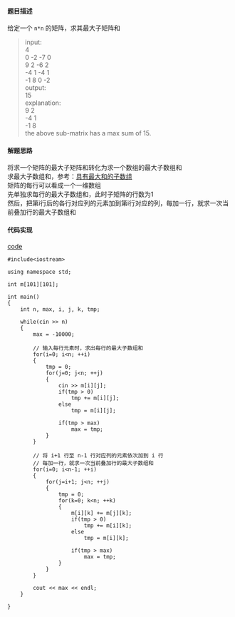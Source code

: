 #### 题目描述
给定一个 `n*n` 的矩阵，求其最大子矩阵和  

> 	input:  
	4  
	0 -2 -7 0   
	9 2 -6 2   
	-4 1 -4 1   
	-1 8 0 -2   
	output:  
	15  
	explanation:  
	9 2   
	-4 1   
	-1 8   
	the above sub-matrix has a max sum of 15. 

#### 解题思路
将求一个矩阵的最大子矩阵和转化为求一个数组的最大子数组和  
求最大子数组和，参考：[具有最大和的子数组](/Array/max_subarray.md)  
矩阵的每行可以看成一个一维数组  
先单独求每行的最大子数组和，此时子矩阵的行数为1  
然后，把第i行后的各行对应列的元素加到第i行对应的列，每加一行，就求一次当前叠加行的最大子数组和  

#### 代码实现

[code](/DynamicPrograming/poj1050.cpp)

```
#include<iostream>

using namespace std;

int m[101][101];

int main()
{
	int n, max, i, j, k, tmp;

	while(cin >> n)
	{
		max = -10000;

		// 输入每行元素时，求出每行的最大子数组和
		for(i=0; i<n; ++i)
		{
			tmp = 0;
			for(j=0; j<n; ++j)
			{
				cin >> m[i][j];
				if(tmp > 0)	
					tmp += m[i][j];
				else 
					tmp = m[i][j];

				if(tmp > max)	
					max = tmp;
			}
		}

		// 将 i+1 行至 n-1 行对应列的元素依次加到 i 行
		// 每加一行，就求一次当前叠加行的最大子数组和
		for(i=0; i<n-1; ++i)
		{
			for(j=i+1; j<n; ++j)
			{
				tmp = 0;
				for(k=0; k<n; ++k)
				{
					m[i][k] += m[j][k];
					if(tmp > 0)
						tmp += m[i][k];
					else
						tmp = m[i][k]; 

					if(tmp > max)	
						max = tmp;
				}
			}
		}

		cout << max << endl;
	}

}
```
